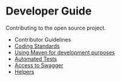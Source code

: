 # Developer Guide
Contributing to the open source project.

* Contributor Guidelines
* [Coding Standards](coding_standards.md)
* [Using Maven for development purposes](maven.md)
* [Automated Tests](tests.md)
* [Access to Swagger](swagger.md)
* [Helpers](helpers.md)
